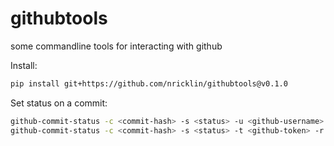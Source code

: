 # githubtools
some commandline tools for interacting with github

Install:
```bash
pip install git+https://github.com/nricklin/githubtools@v0.1.0
```

Set status on a commit:
```bash
github-commit-status -c <commit-hash> -s <status> -u <github-username> -p <github-password> -r <github_repo> --url <URL> --context <context> -d "<description>"
github-commit-status -c <commit-hash> -s <status> -t <github-token> -r <github_repo> --url <URL> --context <context> -d "<description>"
```
